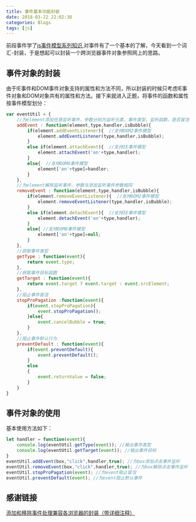 ```yaml
---
title: 事件基本功能封装
date: 2018-03-22 22:02:38
categories: Blogs
tags: [js]
---
```


前段事件学了[js事件模型系列知识](https://liu97.github.io/2018/03/11/js%E4%BA%8B%E4%BB%B6%E6%A8%A1%E5%9E%8B%E7%B3%BB%E5%88%97%E7%9F%A5%E8%AF%86(%E4%B8%80)%E4%BA%8B%E4%BB%B6%E5%9F%BA%E7%A1%80%E7%9F%A5%E8%AF%86/),对事件有了一个基本的了解，今天看到一个词汇-封装，于是想起可以封装一个跨浏览器事件对象参照网上的思路。<!--more-->
## 事件对象的封装
由于IE事件和DOM事件对象支持的属性和方法不同，所以封装的时候只考虑IE事件对象和DOM对象共有的属性和方法。接下来就进入正题，将事件的函数和属性按事件模型划分：
```javascript
var eventUtil = {
	//为element添加任意监听事件，参数分别为监听元素，事件类型，监听函数，是否冒泡
	addEvent : function(element,type,handler,isBubble){ 
		if(element.addEventListener){  //支持DOM2事件模型
			element.addEventListener(type,handler,isBubble);
		}
		else if(element.attachEvent){  //支持IE事件模型
			element.attachEvent('on'+type,handler);
		}
		else{  //支持DOM0事件模型
			element['on'+type]=handler;
		}
	},
	//为element解除监听事件，参数与添加监听事件参数相同
	removeEvent : function(element,type,handler,isBubble){
		if(element.removeEventListener){  //支持DOM2事件模型
			element.removeEventListener(type,handler,isBubble);
		}
		else if(element.detachEvent){  //支持IE事件模型
			element.detachEvent('on'+type,handler);
		}
		else{ //支持DOM0事件模型
			element['on'+type]=null;
		}
	},
	//获取事件类型
	getType : function(event){
		return event.type;  
	},
	//获取事件目标函数
	getTarget : function(event){
		return event.target ? event.target : event.srcElement;
	},
	//阻止事件冒泡
	stopProPagation :function(event){
		if(event.stopProPagation){
          	event.stopProPagation();
   	   	}else{
   	   	  	event.cancelBubble = true;
   	   	}
	},
	//阻止事件默认行为
	preventDefault : function(event){
		if(event.preventDefault){
			event.preventDefault();
		}
		else
		{
			event.returnValue = false;
		}
	}       		
}
```
## 事件对象的使用
基本使用方法如下：
```javascript
let handler = function(event){
	console.log(eventUtil.getType(event)); //输出事件类型
	console.log(eventUtil.getTarget(event)); //输出事件目标
}
eventUtil.addEvent(box,"click",handler,true); //为box添加点击事件监听
eventUtil.removeEvent(box,"click",handler,true); //为box解除点击事件监听
eventUtil.stopProPagation(event); //为event阻止冒泡
eventUtil.preventDefault(event); //为event阻止默认事件
```

## 感谢链接
[添加和移除事件处理兼容各浏览器的封装（带详细注释）](https://blog.csdn.net/topwqp/article/details/41731115)